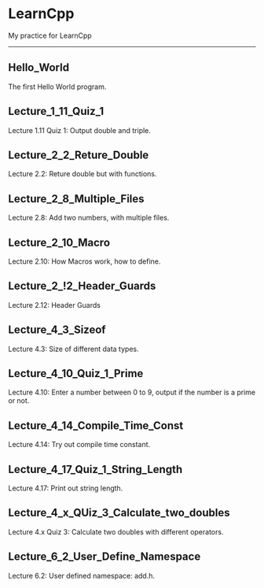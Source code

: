 # LearnCpp
My practice for LearnCpp

------------

## Hello_World

The first Hello World program. 

## Lecture_1_11_Quiz_1

Lecture 1.11 Quiz 1: Output double and triple. 

## Lecture_2_2_Reture_Double

Lecture 2.2: Reture double but with functions. 

## Lecture_2_8_Multiple_Files

Lecture 2.8: Add two numbers, with multiple files. 

## Lecture_2_10_Macro

Lecture 2.10: How Macros work, how to define. 

## Lecture_2_!2_Header_Guards

Lecture 2.12: Header Guards

## Lecture_4_3_Sizeof

Lecture 4.3: Size of different data types. 

## Lecture_4_10_Quiz_1_Prime

Lecture 4.10: Enter a number between 0 to 9, output if the number is a prime or not. 

## Lecture_4_14_Compile_Time_Const

Lecture 4.14: Try out compile time constant. 

## Lecture_4_17_Quiz_1_String_Length

Lecture 4.17: Print out string length. 

## Lecture_4_x_QUiz_3_Calculate_two_doubles

Lecture 4.x Quiz 3: Calculate two doubles with different operators. 

## Lecture_6_2_User_Define_Namespace

Lecture 6.2: User defined namespace: add.h. 